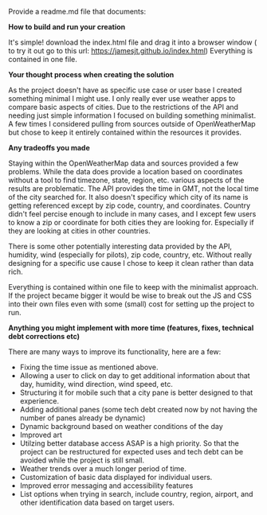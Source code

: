 
Provide a readme.md file that documents:

**How to build and run your creation**

It's simple! download the index.html file and drag it into a browser window ( to try it out go to this url: https://jamesjt.github.io/index.html) Everything is contained in one file. 

**Your thought process when creating the solution**

As the project doesn't have as specific use case or user base I created something minimal I might use. I only really ever use weather apps to compare basic aspects of cities. Due to the restrictions of the API and needing just simple information I focused on building something minimalist. A few times I considered pulling from sources outside of OpenWeatherMap but chose to keep it entirely contained within the resources it provides. 

**Any tradeoffs you made**

Staying within the OpenWeatherMap data and sources provided a few problems.
While the data does provide a location based on coordinates without a tool to find timezone, state, region, etc. various aspects of the results are problematic. The API provides the time in GMT, not the local time of the city searched for. It also doesn't specificy which city of its name is getting referenced except by zip code, country, and coordinates. Country didn't feel percise enough to include in many cases, and I except few users to know a zip or coordinate for both cities they are looking for. Especially if they are looking at cities in other countries. 

There is some other potentially interesting data provided by the API, humidity, wind (especially for pilots), zip code, country, etc. Without really designing for a specific use cause I chose to keep it clean rather than data rich. 

Everything is contained within one file to keep with the minimalist approach. If the project became bigger it would be wise to break out the JS and CSS into their own files even with some (small) cost for setting up the project to run. 

**Anything you might implement with more time (features, fixes, technical debt corrections etc)**

There are many ways to improve its functionality, here are a few:  
- Fixing the time issue as mentioned above. 
- Allowing a user to click on day to get additional information about that day, humidity, wind direction, wind speed, etc. 
- Structuring it for mobile such that a city pane is better designed to that experience.  
- Adding additional panes (some tech debt created now by not having the number of panes already be dynamic)
- Dynamic background based on weather conditions of the day
- Improved art
- Utilzing better database access ASAP  is a high priority. So that the project can be restructured for expected uses and tech debt can be avoided while the project is still small.
- Weather trends over a much longer period of time. 
- Customization of basic data displayed for individual users. 
- Improved error messaging and accessibility features
- List options when trying in search, include country, region, airport, and other identification data based on target users.
